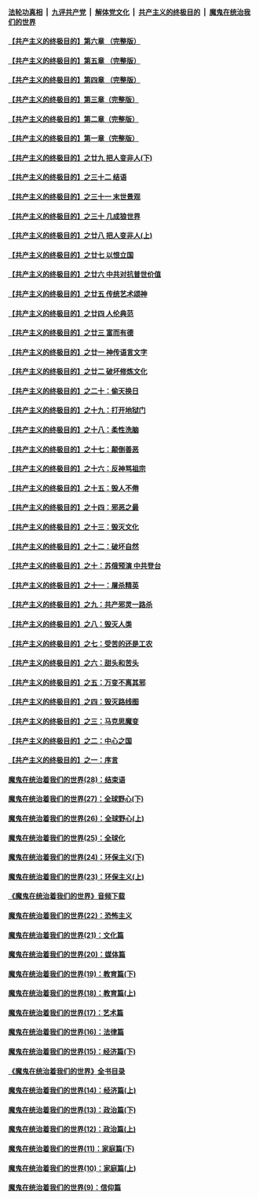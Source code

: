 ####  [法轮功真相](../../../../basic/blob/master/README.md?t=05230101) &nbsp;|&nbsp; [九评共产党](../../../../9ping.md/blob/master/README.md?t=05230101) &nbsp;|&nbsp; [解体党文化](../../../../jtdwh.md/blob/master/README.md?t=05230101)  &nbsp;|&nbsp; [共产主义的终极目的](../../../../gczydzjmd.md/blob/master/README.md?t=05230101) &nbsp;|&nbsp; [魔鬼在统治我们的世界](../../../../mgztzwmdsj.md/blob/master/README.md?t=05230101) 

#### [【共产主义的终极目的】第六章 （完整版）](../pages/nsc422/n11428913.md?t=05230101) 

#### [【共产主义的终极目的】第五章 （完整版）](../pages/nsc422/n11428912.md?t=05230101) 

#### [【共产主义的终极目的】第四章 （完整版）](../pages/nsc422/n11428907.md?t=05230101) 

#### [【共产主义的终极目的】第三章（完整版）](../pages/nsc422/n11428848.md?t=05230101) 

#### [【共产主义的终极目的】第二章（完整版）](../pages/nsc422/n11428831.md?t=05230101) 

#### [【共产主义的终极目的】第一章（完整版）](../pages/nsc422/n11417651.md?t=05230101) 

#### [【共产主义的终极目的】之廿九 把人变非人(下)](../pages/nsc422/n11344140.md?t=05230101) 

#### [【共产主义的终极目的】之三十二 结语](../pages/nsc422/n11360535.md?t=05230101) 

#### [【共产主义的终极目的】之三十一 末世景观](../pages/nsc422/n11351129.md?t=05230101) 

#### [【共产主义的终极目的】之三十 几成狼世界](../pages/nsc422/n11348280.md?t=05230101) 

#### [【共产主义的终极目的】之廿八 把人变非人(上)](../pages/nsc422/n11340492.md?t=05230101) 

#### [【共产主义的终极目的】之廿七 以恨立国](../pages/nsc422/n11336944.md?t=05230101) 

#### [【共产主义的终极目的】之廿六 中共对抗普世价值](../pages/nsc422/n11324785.md?t=05230101) 

#### [【共产主义的终极目的】之廿五 传统艺术颂神](../pages/nsc422/n11296396.md?t=05230101) 

#### [【共产主义的终极目的】之廿四 人伦典范](../pages/nsc422/n11296397.md?t=05230101) 

#### [【共产主义的终极目的】之廿三 富而有德](../pages/nsc422/n11283598.md?t=05230101) 

#### [【共产主义的终极目的】之廿一 神传语言文字](../pages/nsc422/n11263265.md?t=05230101) 

#### [【共产主义的终极目的】之廿二 破坏修炼文化](../pages/nsc422/n11245728.md?t=05230101) 

#### [【共产主义的终极目的】之二十：偷天换日](../pages/nsc422/n11238846.md?t=05230101) 

#### [【共产主义的终极目的】之十九：打开地狱门](../pages/nsc422/n11206376.md?t=05230101) 

#### [【共产主义的终极目的】之十八：柔性洗脑](../pages/nsc422/n11199994.md?t=05230101) 

#### [【共产主义的终极目的】之十七：颠倒善恶](../pages/nsc422/n11179782.md?t=05230101) 

#### [【共产主义的终极目的】之十六：反神骂祖宗](../pages/nsc422/n11166798.md?t=05230101) 

#### [【共产主义的终极目的】之十五：毁人不倦](../pages/nsc422/n11166792.md?t=05230101) 

#### [【共产主义的终极目的】之十四：邪恶之最](../pages/nsc422/n11150249.md?t=05230101) 

#### [【共产主义的终极目的】之十三：毁灭文化](../pages/nsc422/n11135227.md?t=05230101) 

#### [【共产主义的终极目的】之十二：破坏自然](../pages/nsc422/n11135214.md?t=05230101) 

#### [【共产主义的终极目的】之十：苏俄预演 中共登台](../pages/nsc422/n11118424.md?t=05230101) 

#### [【共产主义的终极目的】之十一：屠杀精英](../pages/nsc422/n11118442.md?t=05230101) 

#### [【共产主义的终极目的】之九：共产邪灵一路杀](../pages/nsc422/n11114139.md?t=05230101) 

#### [【共产主义的终极目的】之八：毁灭人类](../pages/nsc422/n11108503.md?t=05230101) 

#### [【共产主义的终极目的】之七：受苦的还是工农](../pages/nsc422/n11101809.md?t=05230101) 

#### [【共产主义的终极目的】之六：甜头和苦头](../pages/nsc422/n11096971.md?t=05230101) 

#### [【共产主义的终极目的】之五：万变不离其邪](../pages/nsc422/n11091285.md?t=05230101) 

#### [【共产主义的终极目的】之四：毁灭路线图](../pages/nsc422/n11086284.md?t=05230101) 

#### [【共产主义的终极目的】之三：马克思魔变](../pages/nsc422/n11061941.md?t=05230101) 

#### [【共产主义的终极目的】之二：中心之国](../pages/nsc422/n11047728.md?t=05230101) 

#### [【共产主义的终极目的】之一：序言](../pages/nsc422/n11086077.md?t=05230101) 

#### [魔鬼在统治着我们的世界(28)：结束语](../pages/nsc422/n10936246.md?t=05230101) 

#### [魔鬼在统治着我们的世界(27)：全球野心(下)](../pages/nsc422/n10928319.md?t=05230101) 

#### [魔鬼在统治着我们的世界(26)：全球野心(上)](../pages/nsc422/n10900318.md?t=05230101) 

#### [魔鬼在统治着我们的世界(25)：全球化](../pages/nsc422/n10788205.md?t=05230101) 

#### [魔鬼在统治着我们的世界(24)：环保主义(下)](../pages/nsc422/n10695307.md?t=05230101) 

#### [魔鬼在统治着我们的世界(23)：环保主义(上)](../pages/nsc422/n10688613.md?t=05230101) 

#### [《魔鬼在统治着我们的世界》音频下载](../pages/nsc422/n10635553.md?t=05230101) 

#### [魔鬼在统治着我们的世界(22)：恐怖主义](../pages/nsc422/n10614727.md?t=05230101) 

#### [魔鬼在统治着我们的世界(21)：文化篇](../pages/nsc422/n10597706.md?t=05230101) 

#### [魔鬼在统治着我们的世界(20)：媒体篇](../pages/nsc422/n10586579.md?t=05230101) 

#### [魔鬼在统治着我们的世界(19)：教育篇(下)](../pages/nsc422/n10564808.md?t=05230101) 

#### [魔鬼在统治着我们的世界(18)：教育篇(上)](../pages/nsc422/n10526970.md?t=05230101) 

#### [魔鬼在统治着我们的世界(17)：艺术篇](../pages/nsc422/n10499093.md?t=05230101) 

#### [魔鬼在统治着我们的世界(16)：法律篇](../pages/nsc422/n10485969.md?t=05230101) 

#### [魔鬼在统治着我们的世界(15)：经济篇(下)](../pages/nsc422/n10469975.md?t=05230101) 

#### [《魔鬼在统治着我们的世界》全书目录](../pages/nsc422/n10464261.md?t=05230101) 

#### [魔鬼在统治着我们的世界(14)：经济篇(上)](../pages/nsc422/n10457370.md?t=05230101) 

#### [魔鬼在统治着我们的世界(13)：政治篇(下)](../pages/nsc422/n10448270.md?t=05230101) 

#### [魔鬼在统治着我们的世界(12)：政治篇(上)](../pages/nsc422/n10444576.md?t=05230101) 

#### [魔鬼在统治着我们的世界(11)：家庭篇(下)](../pages/nsc422/n10440961.md?t=05230101) 

#### [魔鬼在统治着我们的世界(10)：家庭篇(上)](../pages/nsc422/n10435448.md?t=05230101) 

#### [魔鬼在统治着我们的世界(9)：信仰篇](../pages/nsc422/n10432159.md?t=05230101) 

